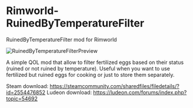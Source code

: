 # Rimworld-RuinedByTemperatureFilter
 RuinedByTemperatureFilter mod for Rimworld

![RuinedByTemperatureFilterPreview](https://i.imgur.com/yGeRY47.png)

A simple QOL mod that allow to filter fertilized eggs based on their status (ruined or not ruined by temperature).
Useful when you want to use fertilized but ruined eggs for cooking or just to store them separately.

Steam download: https://steamcommunity.com/sharedfiles/filedetails/?id=2554476852
Ludeon download: https://ludeon.com/forums/index.php?topic=54692
